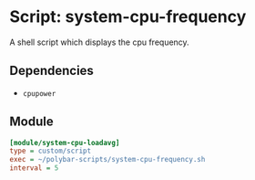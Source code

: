 # Script: system-cpu-frequency

A shell script which displays the cpu frequency.


## Dependencies

* `cpupower`


## Module

```ini
[module/system-cpu-loadavg]
type = custom/script
exec = ~/polybar-scripts/system-cpu-frequency.sh
interval = 5
```
